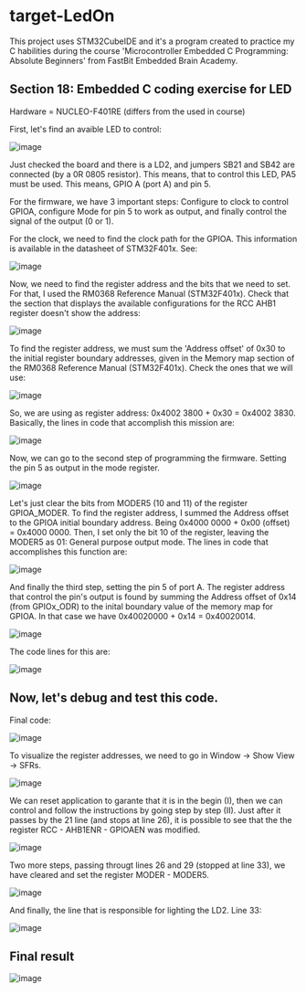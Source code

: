 # target-LedOn
This project uses STM32CubeIDE and it's a program created to practice my C habilities during the course 'Microcontroller Embedded C Programming: Absolute Beginners' from FastBit Embedded Brain Academy.

## Section 18: Embedded C coding exercise for LED 
Hardware = NUCLEO-F401RE (differs from the used in course)

First, let's find an avaible LED to control:

![image](https://user-images.githubusercontent.com/58916022/205903747-0cd3d520-9a60-40e7-b996-7cec842a56ff.png)

Just checked the board and there is a LD2, and jumpers SB21 and SB42 are connected (by a 0R 0805 resistor). This means, that to control this LED, PA5 must be used. This means, GPIO A (port A) and pin 5.

For the firmware, we have 3 important steps: Configure to clock to control GPIOA, configure Mode for pin 5 to work as output, and finally control the signal of the output (0 or 1). 

For the clock, we need to find the clock path for the GPIOA. This information is available in the datasheet of STM32F401x. See:

![image](https://user-images.githubusercontent.com/58916022/205906338-cb787377-a7aa-4c52-9ea4-98abc0050dec.png)

Now, we need to find the register address and the bits that we need to set. For that, I used the RM0368 Reference Manual (STM32F401x). Check that the section that displays the available configurations for the RCC AHB1 register doesn't show the address: 

![image](https://user-images.githubusercontent.com/58916022/205906626-12e2b508-4aaf-482f-b9c7-0aba122b33a7.png)

To find the register address, we must sum the 'Address offset' of 0x30 to the initial register boundary addresses, given in the Memory map section of the RM0368 Reference Manual (STM32F401x). Check the ones that we will use:

![image](https://user-images.githubusercontent.com/58916022/205908640-22c4d0bb-45d5-48bb-b359-4daacd34bffe.png)

So, we are using as register address: 0x4002 3800 + 0x30 = 0x4002 3830. Basically, the lines in code that accomplish this mission are:

![image](https://user-images.githubusercontent.com/58916022/205909045-a3740fad-dcce-4038-968c-b04a4a9a35cb.png)

Now, we can go to the second step of programming the firmware. Setting the pin 5 as output in the mode register.

![image](https://user-images.githubusercontent.com/58916022/205909319-87f3f950-da3c-4081-b751-32240c649e96.png)

Let's just clear the bits from MODER5 (10 and 11) of the register GPIOA_MODER. To find the register address, I summed the Address offset to the GPIOA initial boundary address. Being 0x4000 0000 + 0x00 (offset) = 0x4000 0000.
Then, I set only the bit 10 of the register, leaving the MODER5 as 01: General purpose output mode. The lines in code that accomplishes this function are:

![image](https://user-images.githubusercontent.com/58916022/205910254-9dd361bd-2f2e-493c-a212-b69baf899854.png)

And finally the third step, setting the pin 5 of port A. The register address that control the pin's output is found by summing the Address offset of 0x14 (from GPIOx_ODR) to the inital boundary value of the memory map for GPIOA. In that case we have 0x40020000 + 0x14 = 0x40020014. 

![image](https://user-images.githubusercontent.com/58916022/205910541-a9d26f66-e7db-4636-abc3-6d4279a4bca5.png)

The code lines for this are:

![image](https://user-images.githubusercontent.com/58916022/205911081-691d7918-bdc8-4899-8749-5171d90322b2.png)

## Now, let's debug and test this code.

Final code:

![image](https://user-images.githubusercontent.com/58916022/205911253-215ace9e-2e98-4a34-8f39-0eb4ac614442.png)

To visualize the register addresses, we need to go in Window -> Show View -> SFRs.

![image](https://user-images.githubusercontent.com/58916022/205911423-3ef143e0-5777-4f59-9bc8-d30ff2305ff2.png)

We can reset application to garante that it is in the begin (I), then we can control and follow the instructions by going step by step (II). Just after it passes by the 21 line (and stops at line 26), it is possible to see that the the register RCC - AHB1ENR - GPIOAEN was modified. 

![image](https://user-images.githubusercontent.com/58916022/205911635-ae719b75-8b69-487e-9b6e-d1e7eee8324b.png)

Two more steps, passing througt lines 26 and 29 (stopped at line 33), we have cleared and set the register MODER - MODER5.

![image](https://user-images.githubusercontent.com/58916022/205912280-ad175fbb-7919-41dc-a25a-1a2a2c1f1eac.png)

And finally, the line that is responsible for lighting the LD2. Line 33:

![image](https://user-images.githubusercontent.com/58916022/205912503-2c22c8ec-0d36-4c0b-9d73-c84a98b6dad8.png)

## Final result

![image](https://user-images.githubusercontent.com/58916022/205913039-99bc36b7-4fa2-4432-bb78-7d6304b3fcb7.png)









